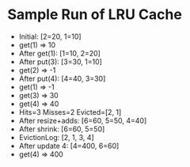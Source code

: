 # Sample Run of LRU Cache

- Initial:        [2=20, 1=10]
- get(1) => 10
- After get(1):   [1=10, 2=20]
- After put(3):   [3=30, 1=10]
- get(2) => -1
- After put(4):   [4=40, 3=30]
- get(1) => -1
- get(3) => 30
- get(4) => 40
- Hits=3 Misses=2 Evicted=[2, 1]
- After resize+adds: [6=60, 5=50, 4=40]
- After shrink:      [6=60, 5=50]
- EvictionLog:       [2, 1, 3, 4]
- After update 4:    [4=400, 6=60]
- get(4) => 400

